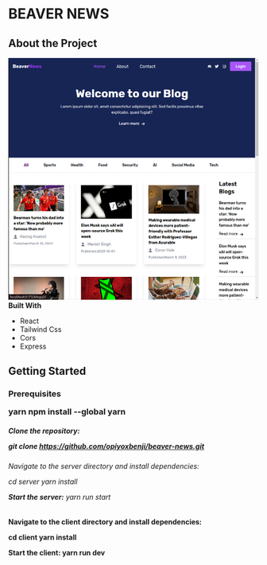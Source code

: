 <h1>BEAVER NEWS


<h2>About the Project</h2>

![1710397193152](image/README/1710397193152.png)**Built With**

- React
- Tailwind Css
- Cors
- Express

<h2>Getting Started

<h3>Prerequisites

yarn
npm install --global yarn

<h5>Clone the repository:

git clone https://github.com/opiyoxbenji/beaver-news.git

<h6>Navigate to the server directory and install dependencies:

cd server
yarn install

**Start the server:**
yarn run start

<h4>Navigate to the client directory and install dependencies:

cd client
yarn install

**Start the client:**
yarn run dev
